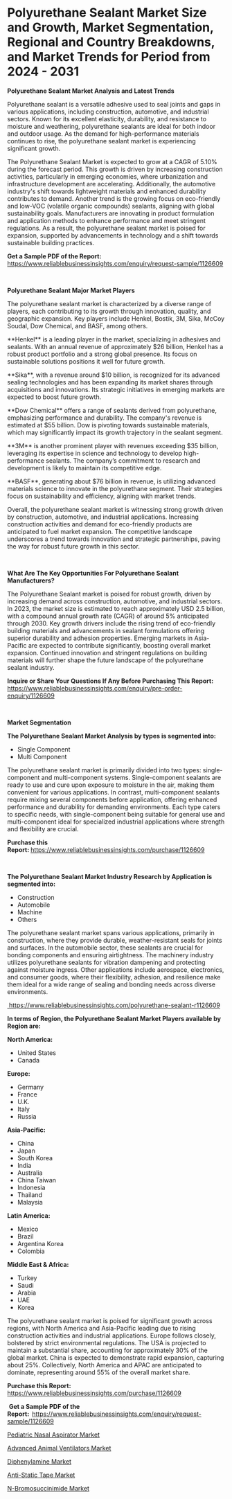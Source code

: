 <p><h1>Polyurethane Sealant Market Size and Growth, Market Segmentation, Regional and Country Breakdowns, and Market Trends for Period from 2024 -  2031</h1></p><p><strong>Polyurethane Sealant Market Analysis and Latest Trends</strong></p>
<p><p>Polyurethane sealant is a versatile adhesive used to seal joints and gaps in various applications, including construction, automotive, and industrial sectors. Known for its excellent elasticity, durability, and resistance to moisture and weathering, polyurethane sealants are ideal for both indoor and outdoor usage. As the demand for high-performance materials continues to rise, the polyurethane sealant market is experiencing significant growth.</p><p>The Polyurethane Sealant Market is expected to grow at a CAGR of 5.10% during the forecast period. This growth is driven by increasing construction activities, particularly in emerging economies, where urbanization and infrastructure development are accelerating. Additionally, the automotive industry's shift towards lightweight materials and enhanced durability contributes to demand. Another trend is the growing focus on eco-friendly and low-VOC (volatile organic compounds) sealants, aligning with global sustainability goals. Manufacturers are innovating in product formulation and application methods to enhance performance and meet stringent regulations. As a result, the polyurethane sealant market is poised for expansion, supported by advancements in technology and a shift towards sustainable building practices.</p></p>
<p><strong>Get a Sample PDF of the Report:&nbsp;</strong> <a href="https://www.reliablebusinessinsights.com/enquiry/request-sample/1126609?utm_campaign=115&utm_medium=2&utm_source=Github&utm_content=ia&utm_term=06112024&utm_id=polyurethane-sealant">https://www.reliablebusinessinsights.com/enquiry/request-sample/1126609</a></p>
<p>&nbsp;</p>
<p><strong>Polyurethane Sealant Major Market Players</strong></p>
<p><p>The polyurethane sealant market is characterized by a diverse range of players, each contributing to its growth through innovation, quality, and geographic expansion. Key players include Henkel, Bostik, 3M, Sika, McCoy Soudal, Dow Chemical, and BASF, among others.</p><p>**Henkel** is a leading player in the market, specializing in adhesives and sealants. With an annual revenue of approximately $26 billion, Henkel has a robust product portfolio and a strong global presence. Its focus on sustainable solutions positions it well for future growth.</p><p>**Sika**, with a revenue around $10 billion, is recognized for its advanced sealing technologies and has been expanding its market shares through acquisitions and innovations. Its strategic initiatives in emerging markets are expected to boost future growth.</p><p>**Dow Chemical** offers a range of sealants derived from polyurethane, emphasizing performance and durability. The company's revenue is estimated at $55 billion. Dow is pivoting towards sustainable materials, which may significantly impact its growth trajectory in the sealant segment.</p><p>**3M** is another prominent player with revenues exceeding $35 billion, leveraging its expertise in science and technology to develop high-performance sealants. The company’s commitment to research and development is likely to maintain its competitive edge.</p><p>**BASF**, generating about $76 billion in revenue, is utilizing advanced materials science to innovate in the polyurethane segment. Their strategies focus on sustainability and efficiency, aligning with market trends.</p><p>Overall, the polyurethane sealant market is witnessing strong growth driven by construction, automotive, and industrial applications. Increasing construction activities and demand for eco-friendly products are anticipated to fuel market expansion. The competitive landscape underscores a trend towards innovation and strategic partnerships, paving the way for robust future growth in this sector.</p></p>
<p>&nbsp;</p>
<p><strong>What Are The Key Opportunities For Polyurethane Sealant Manufacturers?</strong></p>
<p><p>The Polyurethane Sealant market is poised for robust growth, driven by increasing demand across construction, automotive, and industrial sectors. In 2023, the market size is estimated to reach approximately USD 2.5 billion, with a compound annual growth rate (CAGR) of around 5% anticipated through 2030. Key growth drivers include the rising trend of eco-friendly building materials and advancements in sealant formulations offering superior durability and adhesion properties. Emerging markets in Asia-Pacific are expected to contribute significantly, boosting overall market expansion. Continued innovation and stringent regulations on building materials will further shape the future landscape of the polyurethane sealant industry.</p></p>
<p><strong>Inquire or Share Your Questions If Any Before Purchasing This Report:</strong> <a href="https://www.reliablebusinessinsights.com/enquiry/pre-order-enquiry/1126609?utm_campaign=115&utm_medium=2&utm_source=Github&utm_content=ia&utm_term=06112024&utm_id=polyurethane-sealant">https://www.reliablebusinessinsights.com/enquiry/pre-order-enquiry/1126609</a></p>
<p>&nbsp;</p>
<p><strong>Market Segmentation</strong></p>
<p><strong>The Polyurethane Sealant Market Analysis by types is segmented into:</strong></p>
<p><ul><li>Single Component</li><li>Multi Component</li></ul></p>
<p><p>The polyurethane sealant market is primarily divided into two types: single-component and multi-component systems. Single-component sealants are ready to use and cure upon exposure to moisture in the air, making them convenient for various applications. In contrast, multi-component sealants require mixing several components before application, offering enhanced performance and durability for demanding environments. Each type caters to specific needs, with single-component being suitable for general use and multi-component ideal for specialized industrial applications where strength and flexibility are crucial.</p></p>
<p><strong>Purchase this Report:&nbsp;</strong><a href="https://www.reliablebusinessinsights.com/purchase/1126609?utm_campaign=115&utm_medium=2&utm_source=Github&utm_content=ia&utm_term=06112024&utm_id=polyurethane-sealant">https://www.reliablebusinessinsights.com/purchase/1126609</a></p>
<p>&nbsp;</p>
<p><strong>The Polyurethane Sealant Market Industry Research by Application is segmented into:</strong></p>
<p><ul><li>Construction</li><li>Automobile</li><li>Machine</li><li>Others</li></ul></p>
<p><p>The polyurethane sealant market spans various applications, primarily in construction, where they provide durable, weather-resistant seals for joints and surfaces. In the automobile sector, these sealants are crucial for bonding components and ensuring airtightness. The machinery industry utilizes polyurethane sealants for vibration dampening and protecting against moisture ingress. Other applications include aerospace, electronics, and consumer goods, where their flexibility, adhesion, and resilience make them ideal for a wide range of sealing and bonding needs across diverse environments.</p></p>
<p><a href="https://www.reliablebusinessinsights.com/polyurethane-sealant-r1126609?utm_campaign=115&utm_medium=2&utm_source=Github&utm_content=ia&utm_term=06112024&utm_id=polyurethane-sealant">&nbsp;https://www.reliablebusinessinsights.com/polyurethane-sealant-r1126609</a></p>
<p><strong>In terms of Region, the Polyurethane Sealant Market Players available by Region are:</strong></p>
<p>
    <p> <strong> North America: </strong>
        <ul>
            <li>United States</li>
            <li>Canada</li>
        </ul>
        </p> 
    <p> <strong> Europe: </strong>
        <ul>
            <li>Germany</li>
            <li>France</li>
            <li>U.K.</li>
            <li>Italy</li>
            <li>Russia</li>
        </ul>
        </p> 
    <p> <strong> Asia-Pacific: </strong>
        <ul>
            <li>China</li>
            <li>Japan</li>
            <li>South Korea</li>
            <li>India</li>
            <li>Australia</li>
            <li>China Taiwan</li>
            <li>Indonesia</li>
            <li>Thailand</li>
            <li>Malaysia</li>
        </ul>
        </p> 
    <p> <strong> Latin America: </strong>
        <ul>
            <li>Mexico</li>
            <li>Brazil</li>
            <li>Argentina Korea</li>
            <li>Colombia</li>
        </ul>
        </p> 
    <p> <strong> Middle East & Africa: </strong>
        <ul>
            <li>Turkey</li>
            <li>Saudi</li>
            <li>Arabia</li>
            <li>UAE</li>
            <li>Korea</li>
        </ul>
    </p>
    </p>
<p><p>The polyurethane sealant market is poised for significant growth across regions, with North America and Asia-Pacific leading due to rising construction activities and industrial applications. Europe follows closely, bolstered by strict environmental regulations. The USA is projected to maintain a substantial share, accounting for approximately 30% of the global market. China is expected to demonstrate rapid expansion, capturing about 25%. Collectively, North America and APAC are anticipated to dominate, representing around 55% of the overall market share.</p></p>
<p><strong>Purchase this Report: </strong><a href="https://www.reliablebusinessinsights.com/purchase/1126609?utm_campaign=115&utm_medium=2&utm_source=Github&utm_content=ia&utm_term=06112024&utm_id=polyurethane-sealant">https://www.reliablebusinessinsights.com/purchase/1126609</a></p>
<p>&nbsp;<strong>Get a Sample PDF of the Report:&nbsp;&nbsp;</strong><a href="https://www.reliablebusinessinsights.com/enquiry/request-sample/1126609?utm_campaign=115&utm_medium=2&utm_source=Github&utm_content=ia&utm_term=06112024&utm_id=polyurethane-sealant">https://www.reliablebusinessinsights.com/enquiry/request-sample/1126609</a></p>
<p><strong></strong></p>
<p><p><a href="https://issuu.com/reportprime-2/docs/pediatric-nasal-aspirator-market-si_fda1c7b480bf8a?utm_campaign=115&utm_medium=2&utm_source=Github&utm_content=ia&utm_term=06112024&utm_id=polyurethane-sealant">Pediatric Nasal Aspirator Market</a></p><p><a href="https://www.linkedin.com/pulse/pulse-advanced-animal-ventilators-rhythms-change-market-cxyje?utm_campaign=115&utm_medium=2&utm_source=Github&utm_content=ia&utm_term=06112024&utm_id=polyurethane-sealant">Advanced Animal Ventilators Market</a></p><p><a href="https://github.com/catusaesianou/Market-Research-Report-List-1/blob/main/diphenylamine-market.md?utm_campaign=115&utm_medium=2&utm_source=Github&utm_content=ia&utm_term=06112024&utm_id=polyurethane-sealant">Diphenylamine Market</a></p><p><a href="https://www.linkedin.com/pulse/anti-static-tape-market-strategic-insights-product-evolution-aq6we?utm_campaign=115&utm_medium=2&utm_source=Github&utm_content=ia&utm_term=06112024&utm_id=polyurethane-sealant">Anti-Static Tape Market</a></p><p><a href="https://github.com/fendtankandh/Market-Research-Report-List-1/blob/main/n-bromosuccinimide-market.md?utm_campaign=115&utm_medium=2&utm_source=Github&utm_content=ia&utm_term=06112024&utm_id=polyurethane-sealant">N-Bromosuccinimide Market</a></p></p>